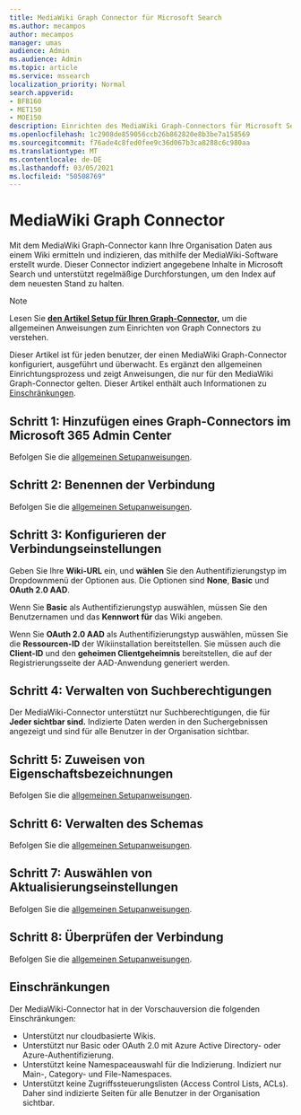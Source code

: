 ```yaml
---
title: MediaWiki Graph Connector für Microsoft Search
ms.author: mecampos
author: mecampos
manager: umas
audience: Admin
ms.audience: Admin
ms.topic: article
ms.service: mssearch
localization_priority: Normal
search.appverid:
- BFB160
- MET150
- MOE150
description: Einrichten des MediaWiki Graph-Connectors für Microsoft Search
ms.openlocfilehash: 1c2908de859056ccb26b862820e8b3be7a158569
ms.sourcegitcommit: f76ade4c8fed0fee9c36d067b3ca8288c6c980aa
ms.translationtype: MT
ms.contentlocale: de-DE
ms.lasthandoff: 03/05/2021
ms.locfileid: "50508769"
---
```

<!---Previous ms.author: monaray --->

# <a name="mediawiki-graph-connector"></a>MediaWiki Graph Connector

Mit dem MediaWiki Graph-Connector kann Ihre Organisation Daten aus einem Wiki ermitteln und indizieren, das mithilfe der MediaWiki-Software erstellt wurde. Dieser Connector indiziert angegebene Inhalte in Microsoft Search und unterstützt regelmäßige Durchforstungen, um den Index auf dem neuesten Stand zu halten.

> [!NOTE]
> Lesen Sie [**den Artikel Setup für Ihren Graph-Connector,**](configure-connector.md) um die allgemeinen Anweisungen zum Einrichten von Graph Connectors zu verstehen.

Dieser Artikel ist für jeden benutzer, der einen MediaWiki Graph-Connector konfiguriert, ausgeführt und überwacht. Es ergänzt den allgemeinen Einrichtungsprozess und zeigt Anweisungen, die nur für den MediaWiki Graph-Connector gelten. Dieser Artikel enthält auch Informationen zu [Einschränkungen](#limitations).

<!---## Before you get started-->

<!---Insert "Before you get started" recommendations for this data source-->

## <a name="step-1-add-a-graph-connector-in-the-microsoft-365-admin-center"></a>Schritt 1: Hinzufügen eines Graph-Connectors im Microsoft 365 Admin Center

Befolgen Sie die [allgemeinen Setupanweisungen](https://docs.microsoft.com/microsoftsearch/configure-connector).
<!---If the above phrase does not apply, delete it and insert specific details for your data source that are different from general setup instructions.-->

## <a name="step-2-name-the-connection"></a>Schritt 2: Benennen der Verbindung

Befolgen Sie die [allgemeinen Setupanweisungen](https://docs.microsoft.com/microsoftsearch/configure-connector).
<!---If the above phrase does not apply, delete it and insert specific details for your data source that are different from general setup instructions.-->

## <a name="step-3-configure-the-connection-settings"></a>Schritt 3: Konfigurieren der Verbindungseinstellungen

Geben Sie Ihre **Wiki-URL** ein, und **wählen** Sie den Authentifizierungstyp im Dropdownmenü der Optionen aus. Die Optionen sind **None**, **Basic** und **OAuth 2.0 AAD**.

Wenn Sie **Basic** als Authentifizierungstyp auswählen,  müssen Sie den Benutzernamen und das **Kennwort für** das Wiki angeben.

Wenn Sie **OAuth 2.0 AAD** als Authentifizierungstyp auswählen, müssen Sie die **Ressourcen-ID** der Wikiinstallation bereitstellen. Sie müssen auch die **Client-ID** und den **geheimen Clientgeheimnis** bereitstellen, die auf der Registrierungsseite der AAD-Anwendung generiert werden.

## <a name="step-4-manage-search-permissions"></a>Schritt 4: Verwalten von Suchberechtigungen

Der MediaWiki-Connector unterstützt nur Suchberechtigungen, die für **Jeder sichtbar sind.** Indizierte Daten werden in den Suchergebnissen angezeigt und sind für alle Benutzer in der Organisation sichtbar.

## <a name="step-5-assign-property-labels"></a>Schritt 5: Zuweisen von Eigenschaftsbezeichnungen

Befolgen Sie die [allgemeinen Setupanweisungen](https://docs.microsoft.com/microsoftsearch/configure-connector).
<!---If the above phrase does not apply, delete it and insert specific details for your data source that are different from general setup instructions.-->

## <a name="step-6-manage-schema"></a>Schritt 6: Verwalten des Schemas

Befolgen Sie die [allgemeinen Setupanweisungen](https://docs.microsoft.com/microsoftsearch/configure-connector).
<!---If the above phrase does not apply, delete it and insert specific details for your data source that are different from general setup instructions.-->

## <a name="step-7-choose-refresh-settings"></a>Schritt 7: Auswählen von Aktualisierungseinstellungen

Befolgen Sie die [allgemeinen Setupanweisungen](https://docs.microsoft.com/microsoftsearch/configure-connector).
<!---If the above phrase does not apply, delete it and insert specific details for your data source that are different from general setup instructions.-->

## <a name="step-8-review-connection"></a>Schritt 8: Überprüfen der Verbindung

Befolgen Sie die [allgemeinen Setupanweisungen](https://docs.microsoft.com/microsoftsearch/configure-connector).
<!---If the above phrase does not apply, delete it and insert specific details for your data source that are different from general setup instructions.-->

<!---## Troubleshooting-->
<!---To be added-->

## <a name="limitations"></a>Einschränkungen

Der MediaWiki-Connector hat in der Vorschauversion die folgenden Einschränkungen:

* Unterstützt nur cloudbasierte Wikis.
* Unterstützt nur Basic oder OAuth 2.0 mit Azure Active Directory- oder Azure-Authentifizierung.
* Unterstützt keine Namespaceauswahl für die Indizierung. Indiziert nur Main-, Category- und File-Namespaces.
* Unterstützt keine Zugriffssteuerungslisten (Access Control Lists, ACLs). Daher sind indizierte Seiten für alle Benutzer in der Organisation sichtbar.
